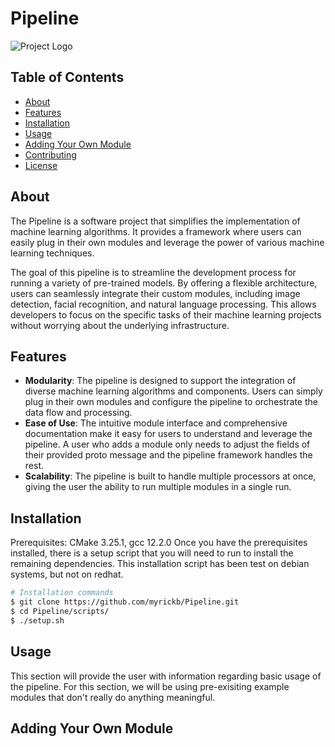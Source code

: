 # Pipeline

![Project Logo](path/to/logo.png)

## Table of Contents

- [About](#about)
- [Features](#features)
- [Installation](#installation)
- [Usage](#usage)
- [Adding Your Own Module](#adding-your-own-module)
- [Contributing](#contributing)
- [License](#license)

## About

The Pipeline is a software project that simplifies the implementation of machine learning algorithms. It provides a framework where users can easily plug in their own modules and leverage the power of various machine learning techniques.

The goal of this pipeline is to streamline the development process for running a variety of pre-trained models. By offering a flexible architecture, users can seamlessly integrate their custom modules, including image detection, facial recognition, and natural language processing. This allows developers to focus on the specific tasks of their machine learning projects without worrying about the underlying infrastructure.


## Features
- **Modularity**: The pipeline is designed to support the integration of diverse machine learning algorithms and components. Users can simply plug in their own modules and configure the pipeline to orchestrate the data flow and processing.
- **Ease of Use**: The intuitive module interface and comprehensive documentation make it easy for users to understand and leverage the pipeline. A user who adds a module only needs to adjust the fields of their provided proto message and the pipeline framework handles the rest.
- **Scalability**: The pipeline is built to handle multiple processors at once, giving the user the ability to run multiple modules in a single run.


## Installation

Prerequisites: CMake 3.25.1, gcc 12.2.0
Once you have the prerequisites installed, there is a setup script that you will need to run to install the remaining dependencies. This installation script has been test on debian systems, but not on redhat.

```bash
# Installation commands
$ git clone https://github.com/myrickb/Pipeline.git
$ cd Pipeline/scripts/
$ ./setup.sh
```


## <div id="usage"/>Usage
This section will provide the user with information regarding basic usage of the pipeline. For this section, we will be using pre-exisiting example modules that don't really do anything meaningful.


## Adding Your Own Module

